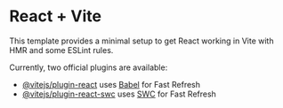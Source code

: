 # React + Vite

This template provides a minimal setup to get React working in Vite with HMR and some ESLint rules.

Currently, two official plugins are available:

- [@vitejs/plugin-react](https://github.com/vitejs/vite-plugin-react/blob/main/packages/plugin-react/README.md) uses [Babel](https://babeljs.io/) for Fast Refresh
- [@vitejs/plugin-react-swc](https://github.com/vitejs/vite-plugin-react-swc) uses [SWC](https://swc.rs/) for Fast Refresh


<!--  All Process


1. npm install redux  

2.  npm install reacr-redux

3. Create store folder with Index.js file

4. Creating the store using

    Import {createStore} = from redux

5. Providing the store with react
    1. Provider from react-redux
    2. <Provider store = {store}> </App> </Provider>

6. Using the store
    1. useSelector hook gets a slice of the store.
        const counter = useSelector(state => state.counter);
    2. Subcription is already setup and only will re-execute 
        when only your slice is changed . Suncription is automatically cleared also.

7. Dispatch Actions using the useDispatch hook.
 -->